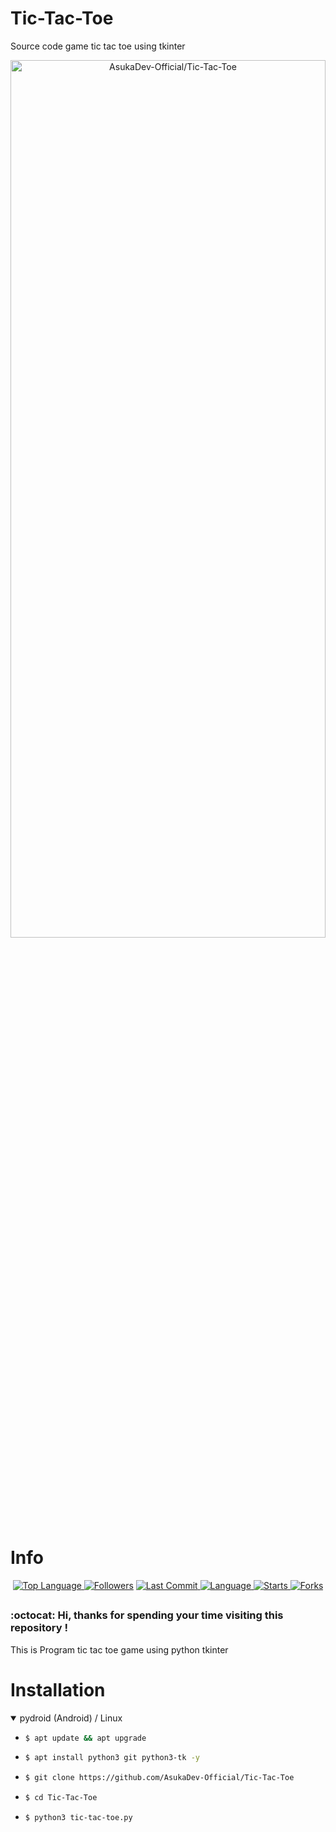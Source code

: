 # Tic-Tac-Toe
Source code game tic tac toe using tkinter


<p align="center">
  <a name="top" href="#octocat-hi-there-thanks-for-visiting-">
     <img alt="AsukaDev-Official/Tic-Tac-Toe" height="60%" width="100%" src="Screenshot_20210423-103702948.jpg"/>
  </a>
</p>

# Info

<p align="center">

 <a href="https://github.com/AsukaDev-Official">
    <img alt="Top Language" src="https://img.shields.io/github/languages/top/AsukaDev-Official/Tic-Tac-Toe.svg"/>
  </a>
<a href="https://github.com/AsukaDev-Official/followers">
  <img title="Followers" src="https://img.shields.io/github/followers/AsukaDev-Official?label=Followers&color=blue&style=flat-square"></a>
<a href="https://github.com/AsukaDev-Official/Anime-Tracker/stargazers/">
<a href="https://github.com/AsukaDev-Official">
  <img alt="Last Commit" src="https://img.shields.io/github/last-commit/AsukaDev-Official/Tic-Tac-Toe.svg"/>
</a>
<a href="https://github.com/AsukaDev-Official">
  <img alt="Language" src="https://img.shields.io/github/languages/count/AsukaDev-Official/Tic-Tac-Toe.svg"/>
</a>
<a href="https://github.com/AsukaDev-Official">
  <img alt="Starts" src="https://img.shields.io/github/stars/AsukaDev-Official/Tic-Tac-Toe.svg"/>
</a>
<a href="https://github.com/AsukaDev-Official">
  <img alt="Forks" src="https://img.shields.io/github/forks/AsukaDev-Official/Tic-Tac-Toe.svg"/>
</a>
</div>
</p>

##
### :octocat: Hi, thanks for spending your time visiting this repository !
<p>
This is Program tic tac toe game using python tkinter
</p>


# Installation
<details open>
<summary> pydroid (Android) / Linux</summary>

- ```bash
  $ apt update && apt upgrade
  ```

- ```bash
  $ apt install python3 git python3-tk -y
  ```

- ```bash
  $ git clone https://github.com/AsukaDev-Official/Tic-Tac-Toe
  ```

- ```bash
  $ cd Tic-Tac-Toe
  ```

- ```bash
  $ python3 tic-tac-toe.py
  ```
